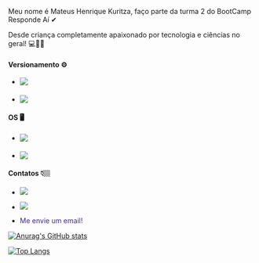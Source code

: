 Meu nome é Mateus Henrique Kuritza, faço parte da turma 2 do BootCamp Responde Aí ✔

Desde criança completamente apaixonado por tecnologia e ciências no geral! :computer::mag_right::grey_question:

#### **Versionamento** :gear:


- <a href="https://github.com/mateuskuritza"> <img src="https://img.shields.io/badge/GitHub-100000?style=for-the-badge&logo=github&logoColor=white" align=left></a>


- <img src="https://img.shields.io/badge/Git-F05032?style=for-the-badge&logo=git&logoColor=white" align=left>


#### **OS** 🖥️


- <p><img src="https://img.shields.io/badge/Windows-0078D6?style=for-the-badge&logo=windows&logoColor=white" align=left></p>


- <img src="https://img.shields.io/badge/Ubuntu-E95420?style=for-the-badge&logo=ubuntu&logoColor=white" align=left>


#### **Contatos 👇🏼**


- <a href="https://www.linkedin.com/in/mateus-henrique-kuritza-10759b168/"><img src="https://img.shields.io/badge/LinkedIn-0077B5?style=for-the-badge&logo=linkedin&logoColor=white"></a>


- <a href="https://www.instagram.com/mateuskuritza/"><img src="https://img.shields.io/badge/Instagram-E4405F?style=for-the-badge&logo=instagram&logoColor=white" ></a>


- <a href="mailto:mateuskuritza@gmail.com?subject=Hello" style="text-decoration:none;  color: #472F7E;">Me envie um email!</a>



[![Anurag's GitHub stats](https://github-readme-stats.vercel.app/api?username=mateuskuritza&show_icons=true&theme=radical)](https://github.com/mateuskuritza/github-readme-stats)



[![Top Langs](https://github-readme-stats.vercel.app/api/top-langs/?username=mateuskuritza&layout=compact&theme=radical)](https://github.com/mateuskuritza/github-readme-stats)
